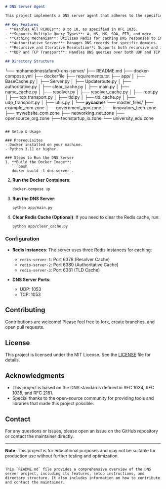 ```markdown
# DNS Server Agent

This project implements a DNS server agent that adheres to the specifications laid out in RFC 1034, RFC 1035, and RFC 2181. It is designed to handle various DNS query types (A, NS, MX, SOA, and PTR) and provide accurate responses according to the standards. The server is capable of processing different RCODEs (0 to 10) and includes an authoritative server cache to optimize query resolution.

## Key Features
- **Handles All RCODEs**: 0 to 10, as specified in RFC 1035.
- **Supports Multiple Query Types**: A, NS, MX, SOA, PTR, and more.
- **Caching Mechanism**: Utilizes Redis for caching DNS responses to improve performance.
- **Authoritative Server**: Manages DNS records for specific domains.
- **Recursive and Iterative Resolution**: Supports both recursive and iterative DNS query resolution.
- **UDP and TCP Transport**: Handles DNS queries over both UDP and TCP protocols.

## Directory Structure
```
└── mohamedmostafam0-dns-server/
    ├── README.md
    ├── docker-compose.yml
    ├── dockerfile
    ├── requirements.txt
    ├── app/
    │   ├── BaseCache.py
    │   ├── Server.py
    │   ├── Updateroute.py
    │   ├── authoritative.py
    │   ├── clear_cache.py
    │   ├── main.py
    │   ├── name_cache.py
    │   ├── resolver.py
    │   ├── resolver_cache.py
    │   ├── root.py
    │   ├── tcp_transport.py
    │   ├── tld.py
    │   ├── tld_cache.py
    │   ├── udp_transport.py
    │   ├── utils.py
    │   └── __pycache__/
    └── master_files/
        ├── example_com.zone
        ├── government_gov.zone
        ├── innovators_tech.zone
        ├── mywebsite_com.zone
        ├── networking_net.zone
        ├── opensource_org.zone
        ├── techstartup_io.zone
        └── university_edu.zone
```

## Setup & Usage

### Prerequisites
- Docker installed on your machine.
- Python 3.11 or higher.

### Steps to Run the DNS Server
1. **Build the Docker Image**:
   ```bash
   docker build -t dns-server .
   ```

2. **Run the Docker Containers**:
   ```bash
   docker-compose up
   ```

3. **Run the DNS Server**:
   ```bash
   python app/main.py
   ```

4. **Clear Redis Cache (Optional)**:
   If you need to clear the Redis cache, run:
   ```bash
   python app/clear_cache.py
   ```

### Configuration
- **Redis Instances**: The server uses three Redis instances for caching:
  - `redis-server-1`: Port 6379 (Resolver Cache)
  - `redis-server-2`: Port 6380 (Authoritative Cache)
  - `redis-server-3`: Port 6381 (TLD Cache)

- **DNS Server Ports**:
  - UDP: 1053
  - TCP: 1053

## Contributing
Contributions are welcome! Please feel free to fork, create branches, and open pull requests.

## License
This project is licensed under the MIT License. See the [LICENSE](LICENSE) file for details.

## Acknowledgments
- This project is based on the DNS standards defined in RFC 1034, RFC 1035, and RFC 2181.
- Special thanks to the open-source community for providing tools and libraries that made this project possible.

## Contact
For any questions or issues, please open an issue on the GitHub repository or contact the maintainer directly.

---

**Note**: This project is for educational purposes and may not be suitable for production use without further testing and optimization.
```

This `README.md` file provides a comprehensive overview of the DNS server project, including its features, setup instructions, and directory structure. It also includes information on how to contribute and contact the maintainer.
